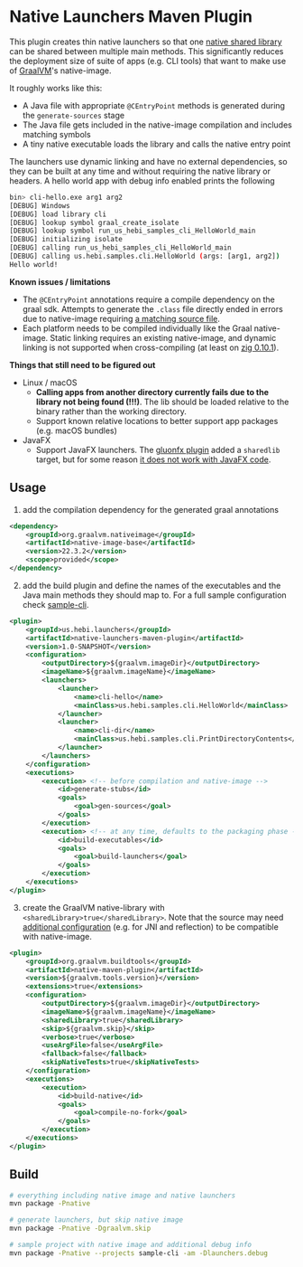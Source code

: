 # Native Launchers Maven Plugin

This plugin creates thin native launchers so that one [native shared library](https://www.graalvm.org/22.2/reference-manual/native-image/guides/build-native-shared-library/) can be shared between multiple main methods. This significantly reduces the deployment size of suite of apps (e.g. CLI tools) that want to make use of [GraalVM](https://www.graalvm.org/)'s native-image.

It roughly works like this:
* A Java file with appropriate `@CEntryPoint` methods is generated during the `generate-sources` stage
* The Java file gets included in the native-image compilation and includes matching symbols
* A tiny native executable loads the library and calls the native entry point

The launchers use dynamic linking and have no external dependencies, so they can be built at any time and without requiring the native library or headers. A hello world app with debug info enabled prints the following

```bash
bin> cli-hello.exe arg1 arg2
[DEBUG] Windows
[DEBUG] load library cli
[DEBUG] lookup symbol graal_create_isolate
[DEBUG] lookup symbol run_us_hebi_samples_cli_HelloWorld_main
[DEBUG] initializing isolate
[DEBUG] calling run_us_hebi_samples_cli_HelloWorld_main
[DEBUG] calling us.hebi.samples.cli.HelloWorld (args: [arg1, arg2])
Hello world!
```

**Known issues / limitations**
* The `@CEntryPoint` annotations require a compile dependency on the graal sdk. Attempts to generate the `.class` file directly ended in errors due to native-image requiring [a matching source file](https://github.com/graalvm/graal-jvmci-8/blob/master/jvmci/jdk.vm.ci.meta/src/jdk/vm/ci/meta/ResolvedJavaType.java#L315-L318).
* Each platform needs to be compiled individually like the Graal native-image. Static linking requires an existing native-image, and dynamic linking is not supported when cross-compiling (at least on [zig 0.10.1](https://ziglang.org/download/0.10.1/release-notes.html)).

**Things that still need to be figured out**
* Linux / macOS
  * **Calling apps from another directory currently fails due to the library not being found (!!!)**. The lib should be loaded relative to the binary rather than the working directory.
  * Support known relative locations to better support app packages (e.g. macOS bundles)
* JavaFX
  * Support JavaFX launchers. The [gluonfx plugin](https://github.com/gluonhq/gluonfx-maven-plugin) added a `sharedlib` target, but for some reason [it does not work with JavaFX code](https://docs.gluonhq.com/#_native_shared_libraries).

## Usage

1. add the compilation dependency for the generated graal annotations
```xml
<dependency>
    <groupId>org.graalvm.nativeimage</groupId>
    <artifactId>native-image-base</artifactId>
    <version>22.3.2</version>
    <scope>provided</scope>
</dependency>
```

2. add the build plugin and define the names of the executables and the Java main methods they should map to. For a full sample configuration check [sample-cli](./sample-cli/pom.xml).

```xml
<plugin>
    <groupId>us.hebi.launchers</groupId>
    <artifactId>native-launchers-maven-plugin</artifactId>
    <version>1.0-SNAPSHOT</version>
    <configuration>
        <outputDirectory>${graalvm.imageDir}</outputDirectory>
        <imageName>${graalvm.imageName}</imageName>
        <launchers>
            <launcher>
                <name>cli-hello</name>
                <mainClass>us.hebi.samples.cli.HelloWorld</mainClass>
            </launcher>
            <launcher>
                <name>cli-dir</name>
                <mainClass>us.hebi.samples.cli.PrintDirectoryContents</mainClass>
            </launcher>
        </launchers>
    </configuration>
    <executions>
        <execution> <!-- before compilation and native-image -->
            <id>generate-stubs</id>
            <goals>
                <goal>gen-sources</goal>
            </goals>
        </execution>
        <execution> <!-- at any time, defaults to the packaging phase -->
            <id>build-executables</id>
            <goals>
                <goal>build-launchers</goal>
            </goals>
        </execution>
    </executions>
</plugin> 
```

3. create the GraalVM native-library with `<sharedLibrary>true</sharedLibrary>`. Note that the source may need [additional configuration](https://www.graalvm.org/22.3/reference-manual/native-image/guides/configure-with-tracing-agent/) (e.g. for JNI and reflection) to be compatible with native-image.

```xml
<plugin>
    <groupId>org.graalvm.buildtools</groupId>
    <artifactId>native-maven-plugin</artifactId>
    <version>${graalvm.tools.version}</version>
    <extensions>true</extensions>
    <configuration>
        <outputDirectory>${graalvm.imageDir}</outputDirectory>
        <imageName>${graalvm.imageName}</imageName>
        <sharedLibrary>true</sharedLibrary>
        <skip>${graalvm.skip}</skip>
        <verbose>true</verbose>
        <useArgFile>false</useArgFile>
        <fallback>false</fallback>
        <skipNativeTests>true</skipNativeTests>
    </configuration>
    <executions>
        <execution>
            <id>build-native</id>
            <goals>
                <goal>compile-no-fork</goal>
            </goals>
        </execution>
    </executions>
</plugin>
```

## Build

```bash
# everything including native image and native launchers
mvn package -Pnative

# generate launchers, but skip native image
mvn package -Pnative -Dgraalvm.skip

# sample project with native image and additional debug info
mvn package -Pnative --projects sample-cli -am -Dlaunchers.debug
```


